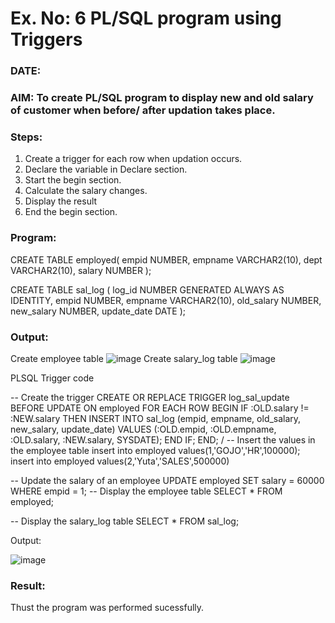 # Ex. No: 6 PL/SQL program using Triggers 
### DATE: 
### AIM: To create PL/SQL program to display new and old salary of customer when before/ after updation takes place. 

### Steps:
1. Create a trigger for each row when updation occurs.
2. Declare the variable in Declare section.
3. Start the begin section.
4. Calculate the salary changes.
5. Display the result 
6. End the begin section.

### Program:

CREATE TABLE employed(
  empid NUMBER,
  empname VARCHAR2(10),
  dept VARCHAR2(10),
  salary NUMBER
);

CREATE TABLE sal_log (
  log_id NUMBER GENERATED ALWAYS AS IDENTITY,
  empid NUMBER,
  empname VARCHAR2(10),
  old_salary NUMBER,
  new_salary NUMBER,
  update_date DATE
);
### Output:
Create employee table
![image](https://github.com/lokeshkrishana/DBMS/assets/119291430/fc21e423-99ba-46d6-ab17-3071bd539dce)
Create salary_log table
![image](https://github.com/lokeshkrishana/DBMS/assets/119291430/c24cd2fe-741c-44f8-8665-496dec39c46a)

PLSQL Trigger code

-- Create the trigger
CREATE OR REPLACE TRIGGER log_sal_update
BEFORE UPDATE ON employed
FOR EACH ROW
BEGIN
  IF :OLD.salary != :NEW.salary THEN
    INSERT INTO sal_log (empid, empname, old_salary, new_salary, update_date)
    VALUES (:OLD.empid, :OLD.empname, :OLD.salary, :NEW.salary, SYSDATE);
  END IF;
END;
/
-- Insert the values in the employee table
insert into employed values(1,'GOJO','HR',100000);
insert into employed values(2,'Yuta','SALES',500000)


-- Update the salary of an employee
UPDATE employed
SET salary = 60000
WHERE empid = 1;
-- Display the employee table
SELECT * FROM employed;

-- Display the salary_log table
SELECT * FROM sal_log;

Output:

![image](https://github.com/lokeshkrishana/DBMS/assets/119291430/f14174db-7433-4c00-9f37-ff1820d21f11)

### Result:
Thust the program was performed sucessfully.
